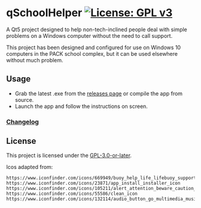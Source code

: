 # qSchoolHelper   [![License: GPL v3](https://img.shields.io/badge/License-GPLv3-blue.svg)](https://www.gnu.org/licenses/gpl-3.0)

A Qt5 project designed to help non-tech-inclined people deal with simple problems on a Windows computer without the need to call support. 

This project has been designed and configured for use on Windows 10 computers in the PACK school complex, but it can be used elsewhere without much problem.

## Usage

- Grab the latest .exe from the [releases page](https://gitlab.com/Atrate/qschoolhelper/releases) or compile the app from source.
- Launch the app and follow the instructions on screen.

### [Changelog](./CHANGELOG)

## License
This project is licensed under the [GPL-3.0-or-later](https://www.gnu.org/licenses/gpl-3.0.html).

Icos adapted from:
```
https://www.iconfinder.com/icons/669949/buoy_help_life_lifebuoy_support_icon
https://www.iconfinder.com/icons/23871/app_install_installer_icon
https://www.iconfinder.com/icons/105211/alert_attention_beware_caution_cautious_danger_error_exclamation_hanger_help_important_mark_message_problem_prompt_warning_icon
https://www.iconfinder.com/icons/55586/clean_icon
https://www.iconfinder.com/icons/132114/audio_button_go_multimedia_music_play_start_video_icon
``` 
